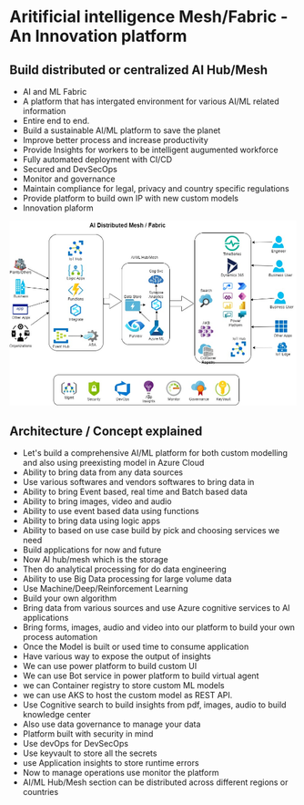# Aritificial intelligence Mesh/Fabric - An Innovation platform

## Build distributed or centralized AI Hub/Mesh

- AI and ML Fabric
- A platform that has intergated environment for various AI/ML related information
- Entire end to end.
- Build a sustainable AI/ML platform to save the planet
- Improve better process and increase productivity
- Provide Insights for workers to be intelligent augumented workforce
- Fully automated deployment with CI/CD
- Secured and DevSecOps
- Monitor and governance
- Maintain compliance for legal, privacy and country specific regulations
- Provide platform to build own IP with new custom models
- Innovation plaform

[![name](https://github.com/balakreshnan/aifabric/blob/main/images/aifabmesh.jpg)](Architecture)

## Architecture / Concept explained

- Let's build a comprehensive AI/ML platform for both custom modelling and also using preexisting model in Azure Cloud
- Ability to bring data from any data sources
- Use various softwares and vendors softwares to bring data in
- Ability to bring Event based, real time and Batch based data
- Ability to bring images, video and audio
- Ability to use event based data using functions
- Ability to bring data using logic apps
- Ability to based on use case build by pick and choosing services we need
- Build applications for now and future
- Now AI hub/mesh which is the storage
- Then do analytical processing for do data engineering
- Ability to use Big Data processing for large volume data
- Use Machine/Deep/Reinforcement Learning
- Build your own algorithm
- Bring data from various sources and use Azure cognitive services to AI applications
- Bring forms, images, audio and video into our platform to build your own process automation
- Once the Model is built or used time to consume application
- Have various way to expose the output of insights
- We can use power platform to build custom UI
- We can use Bot service in power platform to build virtual agent
- we can Container registry to store custom ML models
- we can use AKS to host the custom model as REST API.
- Use Cognitive search to build insights from pdf, images, audio to build knowledge center
- Also use data governance to manage your data
- Platform built with security in mind
- Use devOps for DevSecOps
- Use keyvault to store all the secrets
- use Application insights to store runtime errors
- Now to manage operations use monitor the platform
- AI/ML Hub/Mesh section can be distributed across different regions or countries